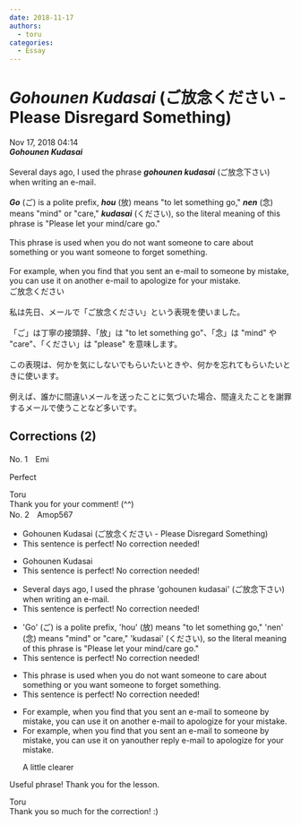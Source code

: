 ```yaml
---
date: 2018-11-17
authors:
  - toru
categories:
  - Essay
---
```


<h1 id="subject_show"><strong><em>Gohounen Kudasai</strong></em> (ご放念ください - Please Disregard Something)</h1>
<div class="date">Nov 17, 2018 04:14</div>
<div id="post"><div id="body_show_ori">
<strong><em>Gohounen Kudasai</strong></em><br/><br/>Several days ago, I used the phrase <strong><em>gohounen kudasai</em></strong> (ご放念下さい) when writing an e-mail.<br/><br/><strong><em>Go</em></strong> (ご) is a polite prefix, <strong><em>hou</em></strong> (放) means "to let something go," <strong><em>nen</em></strong> (念) means "mind" or "care," <strong><em>kudasai</em></strong> (ください), so the literal meaning of this phrase is "Please let your mind/care go."<br/><br/>This phrase is used when you do not want someone to care about something or you want someone to forget something.<br/><br/>For example, when you find that you sent an e-mail to someone by mistake, you can use it on another e-mail to apologize for your mistake.
</div></div>

<!-- more -->

<div id="post_ja"><div id="body_show_mo">
ご放念ください<br/><br/>私は先日、メールで「ご放念ください」という表現を使いました。<br/><br/>「ご」は丁寧の接頭辞、「放」は "to let something go"、「念」は "mind" や "care"、「ください」は "please" を意味します。<br/><br/>この表現は、何かを気にしないでもらいたいときや、何かを忘れてもらいたいときに使います。<br/><br/>例えば、誰かに間違いメールを送ったことに気づいた場合、間違えたことを謝罪するメールで使うことなど多いです。
</div></div>

## Corrections (2)
<div id="block"><div class="first_name"> No. 1　<span class="just_name">Emi</span></div><div id="block2">
<p class="comment_small">
 Perfect
</p>

</div><div class="name"><span class="just_name">Toru</span><br>
Thank you for your comment! (^^)
</div>
</div>
<div id="block"><div class="first_name"> No. 2　<span class="just_name">Amop567</span></div><div id="block2">
<ul class="correction_field">
<li class="incorrect">Gohounen Kudasai (ご放念ください - Please Disregard Something)</li>
<li class="corrected perfect">This sentence is perfect! No correction needed!</li>
</ul>
<ul class="correction_field">
<li class="incorrect">Gohounen Kudasai</li>
<li class="corrected perfect">This sentence is perfect! No correction needed!</li>
</ul>
<ul class="correction_field">
<li class="incorrect">Several days ago, I used the phrase 'gohounen kudasai' (ご放念下さい) when writing an e-mail.</li>
<li class="corrected perfect">This sentence is perfect! No correction needed!</li>
</ul>
<ul class="correction_field">
<li class="incorrect">'Go' (ご) is a polite prefix, 'hou' (放) means "to let something go," 'nen' (念) means "mind" or "care," 'kudasai' (ください), so the literal meaning of this phrase is "Please let your mind/care go."</li>
<li class="corrected perfect">This sentence is perfect! No correction needed!</li>
</ul>
<ul class="correction_field">
<li class="incorrect">This phrase is used when you do not want someone to care about something or you want someone to forget something.</li>
<li class="corrected perfect">This sentence is perfect! No correction needed!</li>
</ul>
<ul class="correction_field">
<li class="incorrect">For example, when you find that you sent an e-mail to someone by mistake, you can use it on another e-mail to apologize for your mistake.</li>
<li class="corrected correct">
For example, when you find that you sent an e-mail to someone by mistake, you can use i<span class="f_gray"><span class="sline">t o</span></span>n <span class="f_red">y</span><span class="f_gray"><span class="sline">an</span></span>o<span class="f_red">u</span><span class="f_gray"><span class="sline">the</span></span>r <span class="f_red">r</span>e<span class="f_red">ply e</span>-mail to apologize for your mistake.
<p class="correction_comment">A little clearer</p>
</li>
</ul>
<p class="comment_small">
 Useful phrase! Thank you for the lesson.
</p>

</div><div class="name"><span class="just_name">Toru</span><br>
Thank you so much for the correction! :)
</div>
</div>
